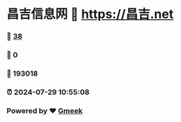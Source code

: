 # 昌吉信息网 :link: https://昌吉.net 
### :page_facing_up: [38](https://昌吉.net/tag.html) 
### :speech_balloon: 0 
### :hibiscus: 193018 
### :alarm_clock: 2024-07-29 10:55:08 
### Powered by :heart: [Gmeek](https://github.com/Meekdai/Gmeek)
